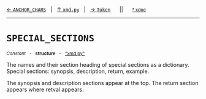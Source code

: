 [&#8592; `ANCHOR_CHARS`](xmd.py--anchor_chars.md)&nbsp;&nbsp;&nbsp;|&nbsp;&nbsp;&nbsp;[&#8593; `xmd.py`](xmd.py.md)&nbsp;&nbsp;&nbsp;|&nbsp;&nbsp;&nbsp;[&#8594; `Token`](xmd.py--token.md)&nbsp;&nbsp;&nbsp;&nbsp;&nbsp;&nbsp;||&nbsp;&nbsp;&nbsp;&nbsp;&nbsp;&nbsp;<small>[\* xdoc](../xdoc/xmd.py.xmd#L66)</small>
***

# `SPECIAL_SECTIONS`
<small>*Constant* &nbsp; - &nbsp; **structure** &nbsp; - &nbsp; ["xmd.py"](../xmd.py)</small>  

The names and their section heading of special sections as a dictionary.
Special sections: synopsis, description, return, example.
		
The synopsis and description sections appear at the top.
The return section appears where retval appears.


